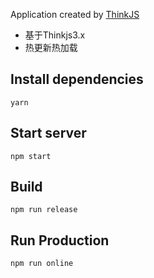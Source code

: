 
Application created by [ThinkJS](http://www.thinkjs.org)

- 基于Thinkjs3.x
- 热更新热加载

## Install dependencies

```
yarn
```

## Start server

```
npm start
```

## Build

```
npm run release
```

## Run Production

```
npm run online
```
